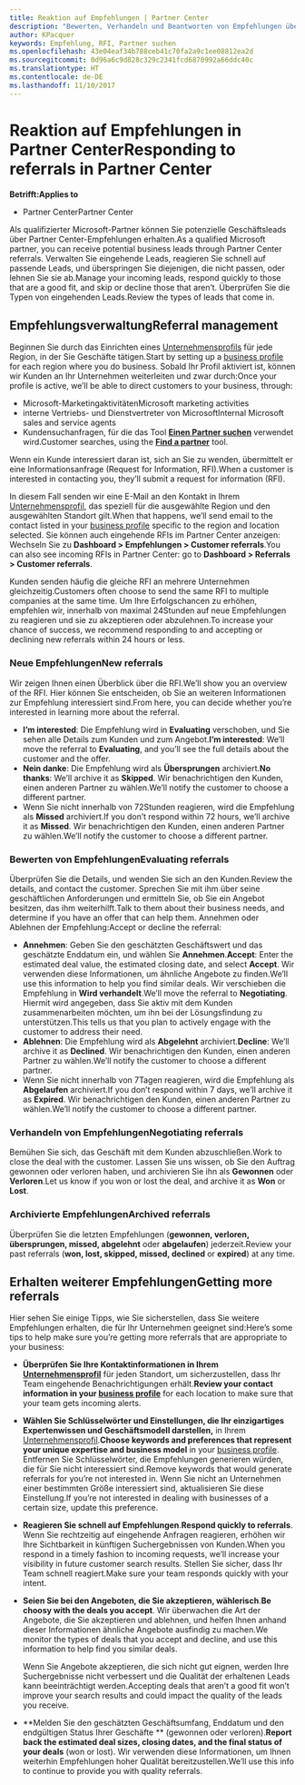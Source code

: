```yaml
---
title: Reaktion auf Empfehlungen | Partner Center
description: "Bewerten, Verhandeln und Beantworten von Empfehlungen über Partner Center."
author: KPacquer
keywords: Empfehlung, RFI, Partner suchen
ms.openlocfilehash: 43e04eaf34b788ceb41c70fa2a9c1ee08812ea2d
ms.sourcegitcommit: 0d96a6c9d828c329c2341fcd6870992a66ddc40c
ms.translationtype: HT
ms.contentlocale: de-DE
ms.lasthandoff: 11/10/2017
---
```

# <a name="responding-to-referrals-in-partner-center"></a><span data-ttu-id="ed6c0-104">Reaktion auf Empfehlungen in Partner Center</span><span class="sxs-lookup"><span data-stu-id="ed6c0-104">Responding to referrals in Partner Center</span></span>

**<span data-ttu-id="ed6c0-105">Betrifft:</span><span class="sxs-lookup"><span data-stu-id="ed6c0-105">Applies to</span></span>**

-  <span data-ttu-id="ed6c0-106">Partner Center</span><span class="sxs-lookup"><span data-stu-id="ed6c0-106">Partner Center</span></span>

<span data-ttu-id="ed6c0-107">Als qualifizierter Microsoft-Partner können Sie potenzielle Geschäftsleads über Partner Center-Empfehlungen erhalten.</span><span class="sxs-lookup"><span data-stu-id="ed6c0-107">As a qualified Microsoft partner, you can receive potential business leads through Partner Center referrals.</span></span> <span data-ttu-id="ed6c0-108">Verwalten Sie eingehende Leads, reagieren Sie schnell auf passende Leads, und überspringen Sie diejenigen, die nicht passen, oder lehnen Sie sie ab.</span><span class="sxs-lookup"><span data-stu-id="ed6c0-108">Manage your incoming leads, respond quickly to those that are a good fit, and skip or decline those that aren’t.</span></span> <span data-ttu-id="ed6c0-109">Überprüfen Sie die Typen von eingehenden Leads.</span><span class="sxs-lookup"><span data-stu-id="ed6c0-109">Review the types of leads that come in.</span></span> 

## <a name="referral-management"></a><span data-ttu-id="ed6c0-110">Empfehlungsverwaltung</span><span class="sxs-lookup"><span data-stu-id="ed6c0-110">Referral management</span></span>

<span data-ttu-id="ed6c0-111">Beginnen Sie durch das Einrichten eines [Unternehmensprofils](create-a-marketing-profile.md) für jede Region, in der Sie Geschäfte tätigen.</span><span class="sxs-lookup"><span data-stu-id="ed6c0-111">Start by setting up a [business profile](create-a-marketing-profile.md) for each region where you do business.</span></span> <span data-ttu-id="ed6c0-112">Sobald Ihr Profil aktiviert ist, können wir Kunden an Ihr Unternehmen weiterleiten und zwar durch:</span><span class="sxs-lookup"><span data-stu-id="ed6c0-112">Once your profile is active, we’ll be able to direct customers to your business, through:</span></span>

*  <span data-ttu-id="ed6c0-113">Microsoft-Marketingaktivitäten</span><span class="sxs-lookup"><span data-stu-id="ed6c0-113">Microsoft marketing activities</span></span>
*  <span data-ttu-id="ed6c0-114">interne Vertriebs- und Dienstvertreter von Microsoft</span><span class="sxs-lookup"><span data-stu-id="ed6c0-114">Internal Microsoft sales and service agents</span></span>
*  <span data-ttu-id="ed6c0-115">Kundensuchanfragen, für die das Tool **[Einen Partner suchen](https://partnercenter.microsoft.com/pcv/search)** verwendet wird.</span><span class="sxs-lookup"><span data-stu-id="ed6c0-115">Customer searches, using the **[Find a partner](https://partnercenter.microsoft.com/pcv/search)** tool.</span></span>

<span data-ttu-id="ed6c0-116">Wenn ein Kunde interessiert daran ist, sich an Sie zu wenden, übermittelt er eine Informationsanfrage (Request for Information, RFI).</span><span class="sxs-lookup"><span data-stu-id="ed6c0-116">When a customer is interested in contacting you, they’ll submit a request for information (RFI).</span></span> 

<span data-ttu-id="ed6c0-117">In diesem Fall senden wir eine E-Mail an den Kontakt in Ihrem [Unternehmensprofil](create-a-marketing-profile.md), das speziell für die ausgewählte Region und den ausgewählten Standort gilt.</span><span class="sxs-lookup"><span data-stu-id="ed6c0-117">When that happens, we’ll send email to the contact listed in your [business profile](create-a-marketing-profile.md) specific to the region and location selected.</span></span> <span data-ttu-id="ed6c0-118">Sie können auch eingehende RFIs im Partner Center anzeigen: Wechseln Sie zu **Dashboard > Empfehlungen > Customer referrals**.</span><span class="sxs-lookup"><span data-stu-id="ed6c0-118">You can also see incoming RFIs in Partner Center: go to **Dashboard > Referrals > Customer referrals**.</span></span>

<span data-ttu-id="ed6c0-119">Kunden senden häufig die gleiche RFI an mehrere Unternehmen gleichzeitig.</span><span class="sxs-lookup"><span data-stu-id="ed6c0-119">Customers often choose to send the same RFI to multiple companies at the same time.</span></span> <span data-ttu-id="ed6c0-120">Um Ihre Erfolgschancen zu erhöhen, empfehlen wir, innerhalb von maximal 24Stunden auf neue Empfehlungen zu reagieren und sie zu akzeptieren oder abzulehnen.</span><span class="sxs-lookup"><span data-stu-id="ed6c0-120">To increase your chance of success, we recommend responding to and accepting or declining new referrals within 24 hours or less.</span></span>

### <a name="new-referrals"></a><span data-ttu-id="ed6c0-121">Neue Empfehlungen</span><span class="sxs-lookup"><span data-stu-id="ed6c0-121">New referrals</span></span>

<span data-ttu-id="ed6c0-122">Wir zeigen Ihnen einen Überblick über die RFI.</span><span class="sxs-lookup"><span data-stu-id="ed6c0-122">We’ll show you an overview of the RFI.</span></span> <span data-ttu-id="ed6c0-123">Hier können Sie entscheiden, ob Sie an weiteren Informationen zur Empfehlung interessiert sind.</span><span class="sxs-lookup"><span data-stu-id="ed6c0-123">From here, you can decide whether you’re interested in learning more about the referral.</span></span> 

*  <span data-ttu-id="ed6c0-124">**I’m interested**: Die Empfehlung wird in **Evaluating** verschoben, und Sie sehen alle Details zum Kunden und zum Angebot.</span><span class="sxs-lookup"><span data-stu-id="ed6c0-124">**I’m interested**: We’ll move the referral to **Evaluating**, and you’ll see the full details about the customer and the offer.</span></span> 
*  <span data-ttu-id="ed6c0-125">**Nein danke**: Die Empfehlung wird als **Übersprungen** archiviert.</span><span class="sxs-lookup"><span data-stu-id="ed6c0-125">**No thanks**: We’ll archive it as **Skipped**.</span></span> <span data-ttu-id="ed6c0-126">Wir benachrichtigen den Kunden, einen anderen Partner zu wählen.</span><span class="sxs-lookup"><span data-stu-id="ed6c0-126">We’ll notify the customer to choose a different partner.</span></span>
*  <span data-ttu-id="ed6c0-127">Wenn Sie nicht innerhalb von 72Stunden reagieren, wird die Empfehlung als **Missed** archiviert.</span><span class="sxs-lookup"><span data-stu-id="ed6c0-127">If you don’t respond within 72 hours, we’ll archive it as **Missed**.</span></span> <span data-ttu-id="ed6c0-128">Wir benachrichtigen den Kunden, einen anderen Partner zu wählen.</span><span class="sxs-lookup"><span data-stu-id="ed6c0-128">We’ll notify the customer to choose a different partner.</span></span>

### <a name="evaluating-referrals"></a><span data-ttu-id="ed6c0-129">Bewerten von Empfehlungen</span><span class="sxs-lookup"><span data-stu-id="ed6c0-129">Evaluating referrals</span></span>

<span data-ttu-id="ed6c0-130">Überprüfen Sie die Details, und wenden Sie sich an den Kunden.</span><span class="sxs-lookup"><span data-stu-id="ed6c0-130">Review the details, and contact the customer.</span></span> <span data-ttu-id="ed6c0-131">Sprechen Sie mit ihm über seine geschäftlichen Anforderungen und ermitteln Sie, ob Sie ein Angebot besitzen, das ihm weiterhilft.</span><span class="sxs-lookup"><span data-stu-id="ed6c0-131">Talk to them about their business needs, and determine if you have an offer that can help them.</span></span> <span data-ttu-id="ed6c0-132">Annehmen oder Ablehnen der Empfehlung:</span><span class="sxs-lookup"><span data-stu-id="ed6c0-132">Accept or decline the referral:</span></span> 

*  <span data-ttu-id="ed6c0-133">**Annehmen**: Geben Sie den geschätzten Geschäftswert und das geschätzte Enddatum ein, und wählen Sie **Annehmen**.</span><span class="sxs-lookup"><span data-stu-id="ed6c0-133">**Accept**: Enter the estimated deal value, the estimated closing date, and select **Accept**.</span></span> <span data-ttu-id="ed6c0-134">Wir verwenden diese Informationen, um ähnliche Angebote zu finden.</span><span class="sxs-lookup"><span data-stu-id="ed6c0-134">We’ll use this information to help you find similar deals.</span></span> <span data-ttu-id="ed6c0-135">Wir verschieben die Empfehlung in **Wird verhandelt**.</span><span class="sxs-lookup"><span data-stu-id="ed6c0-135">We’ll move the referral to **Negotiating**.</span></span> <span data-ttu-id="ed6c0-136">Hiermit wird angegeben, dass Sie aktiv mit dem Kunden zusammenarbeiten möchten, um ihn bei der Lösungsfindung zu unterstützen.</span><span class="sxs-lookup"><span data-stu-id="ed6c0-136">This tells us that you plan to actively engage with the customer to address their need.</span></span>
*  <span data-ttu-id="ed6c0-137">**Ablehnen**: Die Empfehlung wird als **Abgelehnt** archiviert.</span><span class="sxs-lookup"><span data-stu-id="ed6c0-137">**Decline**: We’ll archive it as **Declined**.</span></span> <span data-ttu-id="ed6c0-138">Wir benachrichtigen den Kunden, einen anderen Partner zu wählen.</span><span class="sxs-lookup"><span data-stu-id="ed6c0-138">We’ll notify the customer to choose a different partner.</span></span>
*  <span data-ttu-id="ed6c0-139">Wenn Sie nicht innerhalb von 7Tagen reagieren, wird die Empfehlung als **Abgelaufen** archiviert.</span><span class="sxs-lookup"><span data-stu-id="ed6c0-139">If you don’t respond within 7 days, we’ll archive it as **Expired**.</span></span> <span data-ttu-id="ed6c0-140">Wir benachrichtigen den Kunden, einen anderen Partner zu wählen.</span><span class="sxs-lookup"><span data-stu-id="ed6c0-140">We’ll notify the customer to choose a different partner.</span></span>

### <a name="negotiating-referrals"></a><span data-ttu-id="ed6c0-141">Verhandeln von Empfehlungen</span><span class="sxs-lookup"><span data-stu-id="ed6c0-141">Negotiating referrals</span></span>

<span data-ttu-id="ed6c0-142">Bemühen Sie sich, das Geschäft mit dem Kunden abzuschließen.</span><span class="sxs-lookup"><span data-stu-id="ed6c0-142">Work to close the deal with the customer.</span></span> <span data-ttu-id="ed6c0-143">Lassen Sie uns wissen, ob Sie den Auftrag gewonnen oder verloren haben, und archivieren Sie ihn als **Gewonnen** oder **Verloren**.</span><span class="sxs-lookup"><span data-stu-id="ed6c0-143">Let us know if you won or lost the deal, and archive it as **Won** or **Lost**.</span></span> 

### <a name="archived-referrals"></a><span data-ttu-id="ed6c0-144">Archivierte Empfehlungen</span><span class="sxs-lookup"><span data-stu-id="ed6c0-144">Archived referrals</span></span>

<span data-ttu-id="ed6c0-145">Überprüfen Sie die letzten Empfehlungen (**gewonnen, verloren, übersprungen, missed, abgelehnt** oder **abgelaufen**) jederzeit.</span><span class="sxs-lookup"><span data-stu-id="ed6c0-145">Review your past referrals (**won, lost, skipped, missed, declined** or **expired**) at any time.</span></span> 

## <a name="getting-more-referrals"></a><span data-ttu-id="ed6c0-146">Erhalten weiterer Empfehlungen</span><span class="sxs-lookup"><span data-stu-id="ed6c0-146">Getting more referrals</span></span>

<span data-ttu-id="ed6c0-147">Hier sehen Sie einige Tipps, wie Sie sicherstellen, dass Sie weitere Empfehlungen erhalten, die für Ihr Unternehmen geeignet sind:</span><span class="sxs-lookup"><span data-stu-id="ed6c0-147">Here’s some tips to help make sure you’re getting more referrals that are appropriate to your business:</span></span>

*  <span data-ttu-id="ed6c0-148">**Überprüfen Sie Ihre Kontaktinformationen in Ihrem [Unternehmensprofil](create-a-marketing-profile.md)** für jeden Standort, um sicherzustellen, dass Ihr Team eingehende Benachrichtigungen erhält.</span><span class="sxs-lookup"><span data-stu-id="ed6c0-148">**Review your contact information in your [business profile](create-a-marketing-profile.md)** for each location to make sure that your team gets incoming alerts.</span></span>

*  <span data-ttu-id="ed6c0-149">**Wählen Sie Schlüsselwörter und Einstellungen, die Ihr einzigartiges Expertenwissen und Geschäftsmodell darstellen,** in Ihrem [Unternehmensprofil](create-a-marketing-profile.md).</span><span class="sxs-lookup"><span data-stu-id="ed6c0-149">**Choose keywords and preferences that represent your unique expertise and business model** in your [business profile](create-a-marketing-profile.md).</span></span> <span data-ttu-id="ed6c0-150">Entfernen Sie Schlüsselwörter, die Empfehlungen generieren würden, die für Sie nicht interessiert sind.</span><span class="sxs-lookup"><span data-stu-id="ed6c0-150">Remove keywords that would generate referrals for you’re not interested in.</span></span> <span data-ttu-id="ed6c0-151">Wenn Sie nicht an Unternehmen einer bestimmten Größe interessiert sind, aktualisieren Sie diese Einstellung.</span><span class="sxs-lookup"><span data-stu-id="ed6c0-151">If you’re not interested in dealing with businesses of a certain size, update this preference.</span></span>

*  <span data-ttu-id="ed6c0-152">**Reagieren Sie schnell auf Empfehlungen**.</span><span class="sxs-lookup"><span data-stu-id="ed6c0-152">**Respond quickly to referrals**.</span></span> <span data-ttu-id="ed6c0-153">Wenn Sie rechtzeitig auf eingehende Anfragen reagieren, erhöhen wir Ihre Sichtbarkeit in künftigen Suchergebnissen von Kunden.</span><span class="sxs-lookup"><span data-stu-id="ed6c0-153">When you respond in a timely fashion to incoming requests, we’ll increase your visibility in future customer search results.</span></span> <span data-ttu-id="ed6c0-154">Stellen Sie sicher, dass Ihr Team schnell reagiert.</span><span class="sxs-lookup"><span data-stu-id="ed6c0-154">Make sure your team responds quickly with your intent.</span></span>

*  <span data-ttu-id="ed6c0-155">**Seien Sie bei den Angeboten, die Sie akzeptieren, wählerisch**.</span><span class="sxs-lookup"><span data-stu-id="ed6c0-155">**Be choosy with the deals you accept**.</span></span> <span data-ttu-id="ed6c0-156">Wir überwachen die Art der Angebote, die Sie akzeptieren und ablehnen, und helfen Ihnen anhand dieser Informationen ähnliche Angebote ausfindig zu machen.</span><span class="sxs-lookup"><span data-stu-id="ed6c0-156">We monitor the types of deals that you accept and decline, and use this information to help find you similar deals.</span></span> 

   <span data-ttu-id="ed6c0-157">Wenn Sie Angebote akzeptieren, die sich nicht gut eignen, werden Ihre Suchergebnisse nicht verbessert und die Qualität der erhaltenen Leads kann beeinträchtigt werden.</span><span class="sxs-lookup"><span data-stu-id="ed6c0-157">Accepting deals that aren’t a good fit won’t improve your search results and could impact the quality of the leads you receive.</span></span>

*  <span data-ttu-id="ed6c0-158">**Melden Sie den geschätzten Geschäftsumfang, Enddatum und den endgültigen Status Ihrer Geschäfte ** (gewonnen oder verloren).</span><span class="sxs-lookup"><span data-stu-id="ed6c0-158">**Report back the estimated deal sizes, closing dates, and the final status of your deals** (won or lost).</span></span> <span data-ttu-id="ed6c0-159">Wir verwenden diese Informationen, um Ihnen weiterhin Empfehlungen hoher Qualität bereitzustellen.</span><span class="sxs-lookup"><span data-stu-id="ed6c0-159">We’ll use this info to continue to provide you with quality referrals.</span></span>
